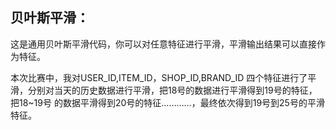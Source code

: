 ## 贝叶斯平滑：
  
这是通用贝叶斯平滑代码，你可以对任意特征进行平滑，平滑输出结果可以直接作为特征。

本次比赛中，我对USER_ID,ITEM_ID，SHOP_ID,BRAND_ID 四个特征进行了平滑，分别对当天的历史数据进行平滑，把18号的数据进行平滑得到19号的特征，把18~19号		的数据平滑得到20号的特征…………，最终依次得到19号到25号的平滑特征。
